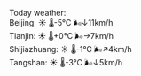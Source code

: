 Today weather:  
Beijing: ☀️   🌡️-5°C 🌬️↓11km/h  
Tianjin: ☀️   🌡️+0°C 🌬️→7km/h  
Shijiazhuang: ☀️   🌡️-1°C 🌬️↗4km/h  
Tangshan: ☀️   🌡️-3°C 🌬️↓5km/h  
